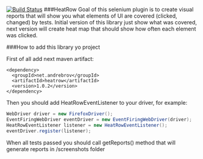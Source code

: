 [![Build Status](https://travis-ci.org/andrebrov/HeatRow.png?branch=master)](https://travis-ci.org/andrebrov/HeatRow)
###HeatRow
Goal of this selenium plugin is to create visual reports that will show you what elements of UI are covered (clicked, changed) by tests. 
Initial version of this library just show what was covered, next version will create heat map that should show how often each element was clicked.

###How to add this library yo project

First of all add next maven artifact:

```
<dependency>
  <groupId>net.andrebrov</groupId>
  <artifactId>heatrow</artifactId>
  <version>1.0.2</version>
</dependency>
```

Then you should add HeatRowEventListener to your driver, for example:

```java
WebDriver driver = new FirefoxDriver();
EventFiringWebDriver eventDriver = new EventFiringWebDriver(driver);
HeatRowEventListener listener = new HeatRowEventListener();
eventDriver.register(listener);
```

When all tests passed you should call getReports() method that will generate reports in /screenshots folder
